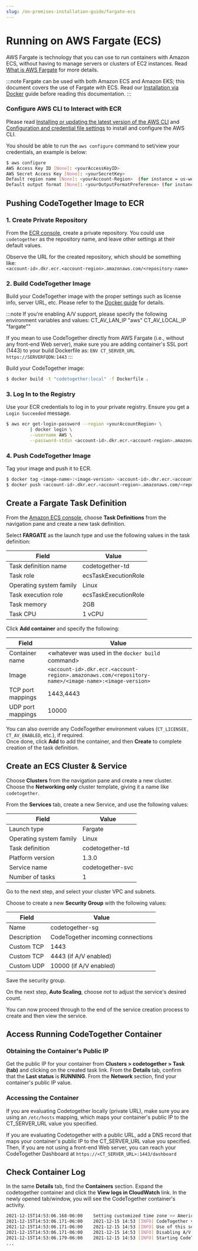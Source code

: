 ```yaml
---
slug: /on-premises-installation-guide/fargate-ecs
---
```


# Running on AWS Fargate (ECS)

AWS Fargate is technology that you can use to run containers with Amazon ECS, without having to manage servers or clusters of EC2 instances. Read [What is AWS Fargate](https://docs.aws.amazon.com/AmazonECS/latest/userguide/what-is-fargate.html) for more details. 

:::note
Fargate can be used with both Amazon ECS and Amazon EKS; this document covers the use of Fargate with ECS. Read our [Installation via Docker](docker.md) guide before reading this documentation.
:::

### Configure AWS CLI to Interact with ECR

Please read [Installing or updating the latest version of the AWS CLI](https://docs.aws.amazon.com/cli/latest/userguide/getting-started-install.html) and [Configuration and credential file settings](https://docs.aws.amazon.com/cli/latest/userguide/cli-configure-files.html) to install and configure the AWS CLI. 

You should be able to run the `aws configure` command to set/view your credentials, an example is below:

```bash
$ aws configure
AWS Access Key ID [None]: <yourAccessKeyID>
AWS Secret Access Key [None]: <yourSecretKey>
Default region name [None]: <yourAccount-Region>  (for instance = us-west-2)
Default output format [None]: <yourOutputFormatPreference> (for instance = json)
```

## Pushing CodeTogether Image to ECR

### 1. Create Private Repository

From the [ECR console](https://console.aws.amazon.com/ecr/), create a private repository. You could use `codetogether` as the repository name, and leave other settings at their default values.

Observe the URL for the created repository, which should be something like:  
`<account-id>.dkr.ecr.<account-region>.amazonaws.com/<repository-name>`

### 2. Build CodeTogether Image

Build your CodeTogether image with the proper settings such as license info, server URL, etc. Please refer to the [Docker guide](docker.md) for details.

:::note
If you're enabling A/V support, please specify the following environment variables and values:
CT_AV_LAN_IP "aws"
CT_AV_LOCAL_IP "fargate""

If you mean to use CodeTogether directly from AWS Fargate (i.e., without any front-end Web server), make sure you are adding container's SSL port (1443) to your build Dockerfile as:
`ENV CT_SERVER_URL https://SERVERFQDN:1443`
:::

Build your CodeTogether image:

```bash
$ docker build -t "codetogether:local" -f Dockerfile .
```

### 3. Log In to the Registry

Use your ECR credentials to log in to your private registry. Ensure you get a `Login Succeeded` message.

```bash
$ aws ecr get-login-password --region <yourAccountRegion> \
         | docker login \
         --username AWS \
         --password-stdin <account-id>.dkr.ecr.<account-region>.amazonaws.com/<repository-name>
```

### 4. Push CodeTogether Image

Tag your image and push it to ECR.

```bash
$ docker tag <image-name>:<image-version> <account-id>.dkr.ecr.<account-region>.amazonaws.com/<repository-name>/<image-name>:<image-version>
$ docker push <account-id>.dkr.ecr.<account-region>.amazonaws.com/<repository-name>/<image-name>:<image-version>
```

## Create a Fargate Task Definition

From the [Amazon ECS console](https://console.aws.amazon.com/ecs/), choose **Task Definitions** from the navigation pane and create a new task definition. 

Select **FARGATE** as the launch type and use the following values in the task definition:

| Field                   | Value                 |
| -----------             | -----------           |
| Task definition name    | codetogether-td       |
| Task role               | ecsTaskExecutionRole  |
| Operating system family | Linux                 |
| Task execution role     | ecsTaskExecutionRole  |
| Task memory             | 2GB                   |
| Task CPU                | 1 vCPU                |

Click **Add container** and specify the following:

| Field                   | Value                 |
| -----------             | -----------           |
| Container name          | <whatever was used in the `docker build` command> |
| Image                   | `<account-id>.dkr.ecr.<account-region>.amazonaws.com/<repository-name>/<image-name>:<image-version>` |
| TCP port mappings       | 1443,4443             |
| UDP port mappings       | 10000                 |

You can also override any CodeTogether environment values (`CT_LICENSEE, CT_AV_ENABLED`, etc.), if required.  
Once done, click **Add** to add the container, and then **Create** to complete creation of the task definition.

## Create an ECS Cluster & Service

Choose **Clusters** from the navigation pane and create a new cluster. Choose the **Networking only** cluster template, giving it a name like `codetogether`.

From the **Services** tab, create a new Service, and use the following values:

| Field                   | Value           |
| -----------             | -----------     |
| Launch type             | Fargate         |
| Operating system family | Linux           |
| Task definition         | codetogether-td |
| Platform version        | 1.3.0           |
| Service name            | codetogether-svc|
| Number of tasks         | 1               |

Go to the next step, and select your cluster VPC and subnets.  

Choose to create a new **Security Group** with the following values:

| Field       | Value                             |
| ----------- | -----------                       |
| Name        | codetogether-sg                   |
| Description | CodeTogether incoming connections |
| Custom TCP  | 1443                              |
| Custom TCP  | 4443 (if A/V enabled)             |
| Custom UDP  | 10000 (if A/V enabled)            |

Save the security group.

On the next step, **Auto Scaling**, choose *not* to adjust the service's desired count. 

You can now proceed through to the end of the service creation process to create and then view the service.

## Access Running CodeTogether Container

### Obtaining the Container's Public IP
Get the public IP for your container from **Clusters > codetogether > Task (tab)** and clicking on the created task link. From the **Details** tab, confirm that the **Last status** is **RUNNING**. From the **Network** section, find your container's public IP value.

### Accessing the Container

If you are evaluating Codetogether locally (private URL), make sure you are using an `/etc/hosts` mapping, which maps your container's public IP to the CT_SERVER_URL value you specified.

If you are evaluating Codetogether with a public URL, add a DNS record that maps your container's public IP to the CT_SERVER_URL value you specified. Then, if you are not using a front-end Web server, you can reach your CodeTogether Dashboard at `https://<CT_SERVER_URL>:1443/dashboard`

## Check Container Log

In the same **Details** tab, find the **Containers** section. Expand the codetogether container and click the **View logs in CloudWatch** link. In the newly opened tab/window, you will see the CodeTogether container's activity.

```bash
2021-12-15T14:53:06.168-06:00    Setting customized time zone >> America/Chicago
2021-12-15T14:53:06.171-06:00    2021-12-15 14:53 [INFO] CodeTogether v5.0.1-01149
2021-12-15T14:53:06.171-06:00    2021-12-15 14:53 [INFO] Use of this software is governed under the CodeTogether End User License Agreement.
2021-12-15T14:53:06.171-06:00    2021-12-15 14:53 [INFO] Disabling A/V communication channels in CodeTogether sessions.
2021-12-15T14:53:06.179-06:00    2021-12-15 14:53 [INFO] Starting CodeTogether Web server ...
...
```
